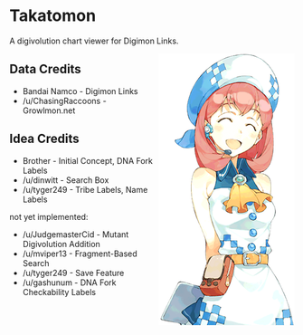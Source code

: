 # Takatomon
A digivolution chart viewer for Digimon Links.

<img alt="hina" src="img/hina/mirage.png" align="right">

## Data Credits
- Bandai Namco - Digimon Links
- /u/ChasingRaccoons - Growlmon.net

## Idea Credits
- Brother - Initial Concept, DNA Fork Labels
- /u/dinwitt - Search Box
- /u/tyger249 - Tribe Labels, Name Labels

not yet implemented:
- /u/JudgemasterCid - Mutant Digivolution Addition
- /u/mviper13 - Fragment-Based Search
- /u/tyger249 - Save Feature
- /u/gashunum - DNA Fork Checkability Labels
